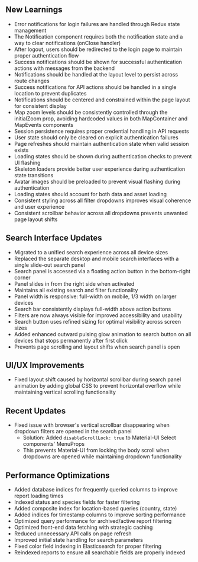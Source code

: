 ## New Learnings

- Error notifications for login failures are handled through Redux state management
- The Notification component requires both the notification state and a way to clear notifications (onClose handler)
- After logout, users should be redirected to the login page to maintain proper authentication flow
- Success notifications should be shown for successful authentication actions with messages from the backend
- Notifications should be handled at the layout level to persist across route changes
- Success notifications for API actions should be handled in a single location to prevent duplicates
- Notifications should be centered and constrained within the page layout for consistent display
- Map zoom levels should be consistently controlled through the initialZoom prop, avoiding hardcoded values in both MapContainer and MapEvents components
- Session persistence requires proper credential handling in API requests
- User state should only be cleared on explicit authentication failures
- Page refreshes should maintain authentication state when valid session exists
- Loading states should be shown during authentication checks to prevent UI flashing
- Skeleton loaders provide better user experience during authentication state transitions
- Avatar images should be preloaded to prevent visual flashing during authentication
- Loading states should account for both data and asset loading
- Consistent styling across all filter dropdowns improves visual coherence and user experience
- Consistent scrollbar behavior across all dropdowns prevents unwanted page layout shifts

## Search Interface Updates
- Migrated to a unified search experience across all device sizes
- Replaced the separate desktop and mobile search interfaces with a single slide-out search panel
- Search panel is accessed via a floating action button in the bottom-right corner
- Panel slides in from the right side when activated
- Maintains all existing search and filter functionality
- Panel width is responsive: full-width on mobile, 1/3 width on larger devices
- Search bar consistently displays full-width above action buttons
- Filters are now always visible for improved accessibility and usability
- Search button uses refined sizing for optimal visibility across screen sizes
- Added enhanced outward pulsing glow animation to search button on all devices that stops permanently after first click
- Prevents page scrolling and layout shifts when search panel is open

## UI/UX Improvements
- Fixed layout shift caused by horizontal scrollbar during search panel animation by adding global CSS to prevent horizontal overflow while maintaining vertical scrolling functionality

## Recent Updates
- Fixed issue with browser's vertical scrollbar disappearing when dropdown filters are opened in the search panel
  - Solution: Added `disableScrollLock: true` to Material-UI Select components' MenuProps
  - This prevents Material-UI from locking the body scroll when dropdowns are opened while maintaining dropdown functionality

## Performance Optimizations
- Added database indices for frequently queried columns to improve report loading times
- Indexed status and species fields for faster filtering
- Added composite index for location-based queries (country, state)
- Added indices for timestamp columns to improve sorting performance
- Optimized query performance for archived/active report filtering
- Optimized front-end data fetching with strategic caching
- Reduced unnecessary API calls on page refresh
- Improved initial state handling for search parameters
- Fixed color field indexing in Elasticsearch for proper filtering
- Reindexed reports to ensure all searchable fields are properly indexed
